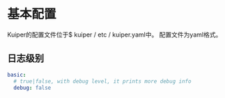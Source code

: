 # 基本配置
Kuiper的配置文件位于$ kuiper / etc / kuiper.yaml中。 配置文件为yaml格式。

## 日志级别

```yaml
basic:
  # true|false, with debug level, it prints more debug info
  debug: false
```

